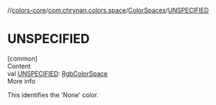 //[colors-core](../../../index.md)/[com.chrynan.colors.space](../index.md)/[ColorSpaces](index.md)/[UNSPECIFIED](-u-n-s-p-e-c-i-f-i-e-d.md)



# UNSPECIFIED  
[common]  
Content  
val [UNSPECIFIED](-u-n-s-p-e-c-i-f-i-e-d.md): [RgbColorSpace](../-rgb-color-space/index.md)  
More info  


This identifies the 'None' color.

  



